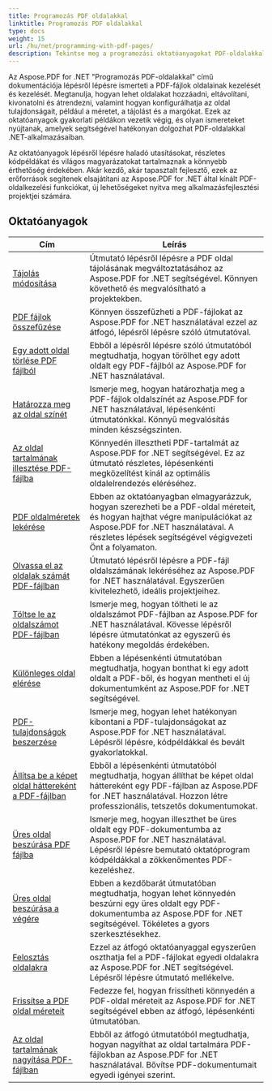 ```yaml
---
title: Programozás PDF oldalakkal
linktitle: Programozás PDF oldalakkal
type: docs
weight: 15
url: /hu/net/programming-with-pdf-pages/
description: Tekintse meg a programozási oktatóanyagokat PDF-oldalakkal az Aspose.PDF for .NET használatával. Ismerje meg, hogyan kezelheti és testreszabhatja a PDF-fájlok oldalait.
---
```

Az Aspose.PDF for .NET "Programozás PDF-oldalakkal" című dokumentációja lépésről lépésre ismerteti a PDF-fájlok oldalainak kezelését és kezelését. Megtanulja, hogyan lehet oldalakat hozzáadni, eltávolítani, kivonatolni és átrendezni, valamint hogyan konfigurálhatja az oldal tulajdonságait, például a méretet, a tájolást és a margókat. Ezek az oktatóanyagok gyakorlati példákon vezetik végig, és olyan ismereteket nyújtanak, amelyek segítségével hatékonyan dolgozhat PDF-oldalakkal .NET-alkalmazásaiban.

Az oktatóanyagok lépésről lépésre haladó utasításokat, részletes kódpéldákat és világos magyarázatokat tartalmaznak a könnyebb érthetőség érdekében. Akár kezdő, akár tapasztalt fejlesztő, ezek az erőforrások segítenek elsajátítani az Aspose.PDF for .NET által kínált PDF-oldalkezelési funkciókat, új lehetőségeket nyitva meg alkalmazásfejlesztési projektjei számára.

## Oktatóanyagok
| Cím | Leírás |
| --- | --- | 
| [Tájolás módosítása](./change-orientation/) | Útmutató lépésről lépésre a PDF oldal tájolásának megváltoztatásához az Aspose.PDF for .NET segítségével. Könnyen követhető és megvalósítható a projektekben. |  
| [PDF fájlok összefűzése](./concatenate-pdf-files/) | Könnyen összefűzheti a PDF-fájlokat az Aspose.PDF for .NET használatával ezzel az átfogó, lépésről lépésre szóló útmutatóval. |  
| [Egy adott oldal törlése PDF fájlból](./delete-particular-page/) | Ebből a lépésről lépésre szóló útmutatóból megtudhatja, hogyan törölhet egy adott oldalt egy PDF-fájlból az Aspose.PDF for .NET használatával. |  
| [Határozza meg az oldal színét](./determine-page-color/) | Ismerje meg, hogyan határozhatja meg a PDF-fájlok oldalszínét az Aspose.PDF for .NET használatával, lépésenkénti útmutatónkkal. Könnyű megvalósítás minden készségszinten. |  
| [Az oldal tartalmának illesztése PDF-fájlba](./fit-page-contents/) | Könnyedén illesztheti PDF-tartalmát az Aspose.PDF for .NET segítségével. Ez az útmutató részletes, lépésenkénti megközelítést kínál az optimális oldalelrendezés eléréséhez. |  
| [PDF oldalméretek lekérése](./get-dimensions/) | Ebben az oktatóanyagban elmagyarázzuk, hogyan szerezheti be a PDF-oldal méreteit, és hogyan hajthat végre manipulációkat az Aspose.PDF for .NET használatával. A részletes lépések segítségével végigvezeti Önt a folyamaton. |  
| [Olvassa el az oldalak számát PDF-fájlban](./get-number-of-pages/) | Útmutató lépésről lépésre a PDF-fájl oldalszámának lekéréséhez az Aspose.PDF for .NET használatával. Egyszerűen kivitelezhető, ideális projektjeihez. |  
| [Töltse le az oldalszámot PDF-fájlban](./get-page-count/) | Ismerje meg, hogyan töltheti le az oldalszámot PDF-fájlban az Aspose.PDF for .NET használatával. Kövesse lépésről lépésre útmutatónkat az egyszerű és hatékony megoldás érdekében. |  
| [Különleges oldal elérése](./get-particular-page/) | Ebben a lépésenkénti útmutatóban megtudhatja, hogyan bonthat ki egy adott oldalt a PDF-ből, és hogyan mentheti el új dokumentumként az Aspose.PDF for .NET segítségével. |  
| [PDF-tulajdonságok beszerzése](./get-properties/) | Ismerje meg, hogyan lehet hatékonyan kibontani a PDF-tulajdonságokat az Aspose.PDF for .NET használatával. Lépésről lépésre, kódpéldákkal és bevált gyakorlatokkal. |  
| [Állítsa be a képet oldal háttereként a PDF-fájlban](./image-as-background/) | Ebből a lépésenkénti útmutatóból megtudhatja, hogyan állíthat be képet oldal háttereként egy PDF-fájlban az Aspose.PDF for .NET használatával. Hozzon létre professzionális, tetszetős dokumentumokat. |  
| [Üres oldal beszúrása PDF fájlba](./insert-empty-page/) | Ismerje meg, hogyan illeszthet be üres oldalt egy PDF-dokumentumba az Aspose.PDF for .NET használatával. Lépésről lépésre bemutató oktatóprogram kódpéldákkal a zökkenőmentes PDF-kezeléshez. |  
| [Üres oldal beszúrása a végére](./insert-empty-page-at-end/) | Ebben a kezdőbarát útmutatóban megtudhatja, hogyan lehet könnyedén beszúrni egy üres oldalt egy PDF-dokumentumba az Aspose.PDF for .NET segítségével. Tökéletes a gyors szerkesztésekhez. |  
| [Felosztás oldalakra](./split-to-pages/) | Ezzel az átfogó oktatóanyaggal egyszerűen oszthatja fel a PDF-fájlokat egyedi oldalakra az Aspose.PDF for .NET segítségével. Lépésről lépésre útmutató mellékelve. |  
| [Frissítse a PDF oldal méreteit](./update-dimensions/) | Fedezze fel, hogyan frissítheti könnyedén a PDF-oldal méreteit az Aspose.PDF for .NET segítségével ebben az átfogó, lépésenkénti útmutatóban. |  
| [Az oldal tartalmának nagyítása PDF-fájlban](./zoom-to-page-contents/) | Ebből az átfogó útmutatóból megtudhatja, hogyan nagyíthat az oldal tartalmára PDF-fájlokban az Aspose.PDF for .NET használatával. Bővítse PDF-dokumentumait egyedi igényei szerint. |  